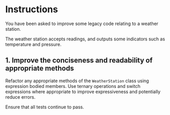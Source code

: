 # Instructions

You have been asked to improve some legacy code relating to a weather station.

The weather station accepts readings, and outputs some indicators such as temperature and pressure.

## 1. Improve the conciseness and readability of appropriate methods

Refactor any appropriate methods of the `WeatherStation` class using expression bodied members. Use ternary operations and switch expressions where appropriate to improve expressiveness and potentially reduce errors.

Ensure that all tests continue to pass.
